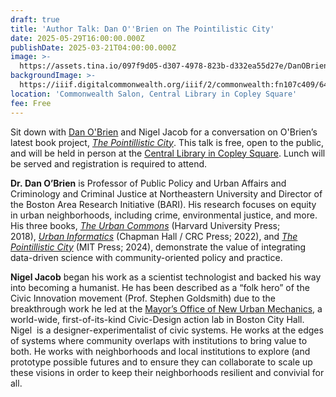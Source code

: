 ```yaml
---
draft: true
title: 'Author Talk: Dan O''Brien on The Pointilistic City'
date: 2025-05-29T16:00:00.000Z
publishDate: 2025-03-21T04:00:00.000Z
image: >-
  https://assets.tina.io/097f9d05-d307-4978-823b-d332ea55d27e/DanOBrien-PointilisticCity.jpg
backgroundImage: >-
  https://iiif.digitalcommonwealth.org/iiif/2/commonwealth:fn107c409/6409,1612,4647,2110/1200,/0/default.jpg
location: 'Commonwealth Salon, Central Library in Copley Square'
fee: Free
---
```


Sit down with [Dan O'Brien](https://cssh.northeastern.edu/faculty/daniel-t-obrien/) and Nigel Jacob for a conversation on O'Brien’s latest book project, *[The Pointillistic City](https://mitpress.mit.edu/9780262550802/the-pointillistic-city/)*. This talk is free, open to the public, and will be held in person at the [Central Library in Copley Square](https://www.bpl.org/locations/3/). Lunch will be served and registration is required to attend.

**Dr. Dan O’Brien** is Professor of Public Policy and Urban Affairs and Criminology and Criminal Justice at Northeastern University and Director of the Boston Area Research Initiative (BARI). His research focuses on equity in urban neighborhoods, including crime, environmental justice, and more. His three books, *[The Urban Commons](https://www.amazon.com/Urban-Commons-Technology-Rebuild-Communities/dp/0674975294)* (Harvard University Press; 2018), *[Urban Informatics](http://ui.danourban.com/)* (Chapman Hall / CRC Press; 2022), and *[The Pointillistic City](https://direct.mit.edu/books/oa-monograph/5893/The-Pointillistic-CityHow-Microspatial-Inequities)* (MIT Press; 2024), demonstrate the value of integrating data-driven science with community-oriented policy and practice. 

**Nigel Jacob** began his work as a scientist technologist and backed his way into becoming a humanist. He has been described as a “folk hero” of the Civic Innovation movement (Prof. Stephen Goldsmith) due to the breakthrough work he led at the [Mayor’s Office of New Urban Mechanics](https://www.boston.gov/departments/new-urban-mechanics), a world-wide, first-of-its-kind Civic-Design action lab in Boston City Hall. Nigel  is a designer-experimentalist of civic systems. He works at the edges of systems where community overlaps with institutions to bring value to both. He works with neighborhoods and local institutions to explore (and prototype possible futures and to ensure they can collaborate to scale up these visions in order to keep their neighborhoods resilient and convivial for all.
